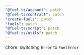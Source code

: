 ```yaml
---
"@fuel-ts/account": patch
"@fuel-ts/contract": patch
"create-fuels": patch
"fuels": patch
"@fuel-ts/script": patch
"@fuel-ts/utils": patch
---
```


chore: switching `Error` to `FuelError`

